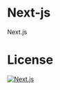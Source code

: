 # Next-js
Next.js
# License

[![Next.js](https://images.unsplash.com/photo-1592609931041-40265b692757?ixlib=rb-1.2.1&ixid=MnwxMjA3fDB8MHxwaG90by1wYWdlfHx8fGVufDB8fHx8&auto=format&fit=crop&w=1170&q=80 "Next.js")](https://hashnode.com/post/nextjs-cl5c5kyh90014asnv9xt8fq9u)
